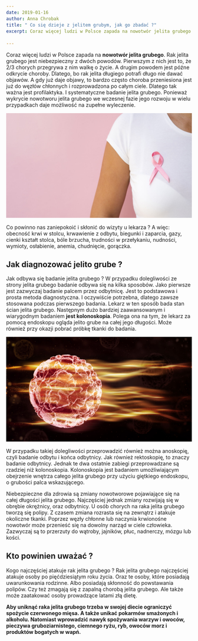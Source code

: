 ```yaml
---
date: 2019-01-16
author: Anna Chrobak
title: " Co się dzieje z jelitem grubym, jak go zbadać ?"
excerpt: Coraz więcej ludzi w Polsce zapada na nowotwór jelita grubego

---
```

Coraz więcej ludzi w Polsce zapada na **nowotwór jelita grubego**. Rak jelita grubego jest niebezpieczny z dwóch powodów. Pierwszym z nich jest to, że 2/3 chorych przegrywa z nim walkę o życie. A drugim powodem jest późne odkrycie choroby. Dlatego, bo rak jelita długiego potrafi długo nie dawać objawów. A gdy już daje objawy, to bardzo często choroba przeniesiona jest już do węzłów chłonnych i rozprowadzona po całym ciele. Dlatego tak ważna jest profilaktyka. I systematyczne badanie jelita grubego. Ponieważ wykrycie nowotworu jelita grubego we wczesnej fazie jego rozwoju w wielu przypadkach daje możliwość na zupełne wyleczenie.

![](/uploads/walczmy-z-rakiem-jelita-grubego.jpg)

Co powinno nas zaniepokoić i skłonić do wizyty u lekarza ? A więc: obecność krwi w stolcu, krwawienie z odbytu, biegunki i zaparcia, gazy, cienki kształt stolca, bóle brzucha, trudności w przełykaniu, nudności, wymioty, osłabienie, anemia, chudnięcie, gorączka.

## Jak diagnozować jelito grube ?

Jak odbywa się badanie jelita grubego ? W przypadku dolegliwości ze strony jelita grubego badanie odbywa się na kilka sposobów. Jako pierwsze jest zazwyczaj badanie palcem przez odbytnicę. Jest to podstawowa i prosta metoda diagnostyczna. I oczywiście potrzebna, dlatego zawsze stosowana podczas pierwszego badania. Lekarz w ten sposób bada stan ścian jelita grubego. Następnym dużo bardziej zaawansowanym i wiarygodnym badaniem **jest kolonoskopia**. Polega ona na tym, że lekarz za pomocą endoskopu ogląda jelito grube na całej jego długości. Może również przy okazji pobrać próbkę tkanki do badania.

![](/uploads/rak-jelita-grubego-jak-diagnozowac.jpg)

W przypadku takiej dolegliwości przeprowadzić również można anoskopię, czyli badanie odbytu i końca odbytnicy. Jak również rektoskopię, to znaczy badanie odbytnicy. Jednak te dwa ostatnie zabiegi przeprowadzane są rzadziej niż kolonoskopia. Kolonoskopia jest badaniem umożliwiającym obejrzenie wnętrza całego jelita grubego przy użyciu giętkiego endoskopu, o grubości palca wskazującego.

Niebezpieczne dla zdrowia są zmiany nowotworowe pojawiające się na całej długości jelita grubego. Najczęściej jednak zmiany rozwijają się w obrębie okrężnicy, oraz odbytnicy. U osób chorych na raka jelita grubego tworzą się polipy. Z czasem zmiana rozrasta się na zewnątrz i atakuje okoliczne tkanki. Poprzez węzły chłonne lub naczynia krwionośne nowotwór może przenieść się na dowolny narząd w ciele człowieka. Zazwyczaj są to przerzuty do wątroby, jajników, płuc, nadnerczy, mózgu lub kości.

## Kto powinien uważać ?

Kogo najczęściej atakuje rak jelita grubego ? Rak jelita grubego najczęściej atakuje osoby po pięćdziesiątym roku życia. Oraz te osoby, które posiadają uwarunkowania rodzinne. Albo posiadają skłonność do powstawania polipów. Czy też zmagają się z zapalną chorobą jelita grubego. Ale także może zaatakować osoby prowadzące latami złą dietę.

**Aby uniknąć raka jelita grubego trzeba w swojej diecie ograniczyć spożycie czerwonego mięsa. A także unikać pokarmów smażonych i alkoholu. Natomiast wprowadzić nawyk spożywania warzyw i owoców, pieczywa gruboziarnistego, ciemnego ryżu, ryb, owoców morz i produktów bogatych w wapń.**